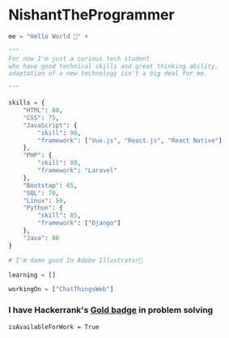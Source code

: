 # NishantTheProgrammer

```python
me = "Hello World 👋" + 

"""
For now I'm just a curious tech student
who have good technical skills and great thinking ability, 
adaptation of a new technology isn't a big deal for me.

"""

skills = {
    "HTML": 80,
    "CSS": 75,
    "JavaScript": {
        "skill": 90,
        "framework": ["Vue.js", "React.js", "React Native"]
    },
    "PHP": {
        "skill": 80,
        "framework": "Laravel"
    },
    "Bootstap": 65,
    "SQL": 70,
    "Linux": 50,
    "Python": {
        "skill": 85,
        "framework": ["Django"]
    },
    "Java": 80
}

# I'm damn good In Adobe Illustrator🤩

learning = []

workingOn = ["ChatThingsWeb"]
``` 


### I have Hackerrank's [Gold badge](https://www.hackerrank.com/NishantThePro) in problem solving

```
isAvailableForWork = True
```
